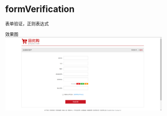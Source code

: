 # formVerification
表单验证，正则表达式

效果图<br>
![image](https://github.com/ngyixuan/formVerification/blob/main/WeChat%20Screenshot_20220530161025.png)
